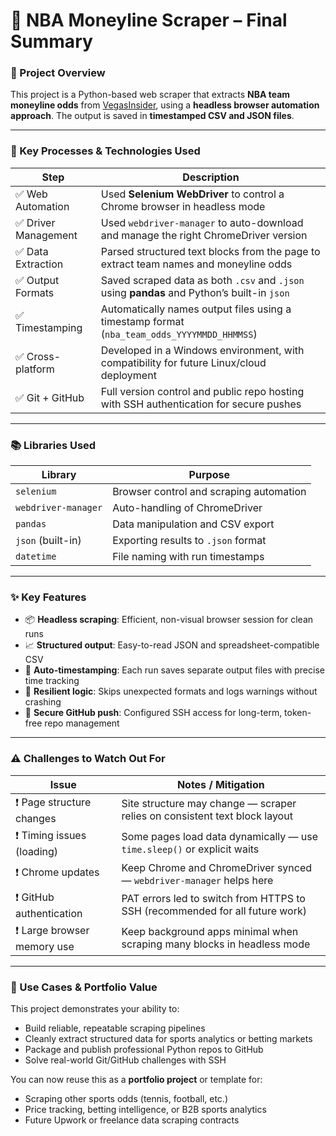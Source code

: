 
# 🏁 NBA Moneyline Scraper – Final Summary

### 📌 Project Overview

This project is a Python-based web scraper that extracts **NBA team moneyline odds** from [VegasInsider](https://www.vegasinsider.com/nba/odds/money-line/), using a **headless browser automation approach**. The output is saved in **timestamped CSV and JSON files**.

---

### 🔧 Key Processes & Technologies Used

| Step | Description |
|------|-------------|
| ✅ Web Automation | Used **Selenium WebDriver** to control a Chrome browser in headless mode |
| ✅ Driver Management | Used `webdriver-manager` to auto-download and manage the right ChromeDriver version |
| ✅ Data Extraction | Parsed structured text blocks from the page to extract team names and moneyline odds |
| ✅ Output Formats | Saved scraped data as both `.csv` and `.json` using **pandas** and Python’s built-in `json` |
| ✅ Timestamping | Automatically names output files using a timestamp format (`nba_team_odds_YYYYMMDD_HHMMSS`) |
| ✅ Cross-platform | Developed in a Windows environment, with compatibility for future Linux/cloud deployment |
| ✅ Git + GitHub | Full version control and public repo hosting with SSH authentication for secure pushes |

---

### 📚 Libraries Used

| Library             | Purpose                                    |
|---------------------|--------------------------------------------|
| `selenium`          | Browser control and scraping automation    |
| `webdriver-manager` | Auto-handling of ChromeDriver              |
| `pandas`            | Data manipulation and CSV export           |
| `json` (built-in)   | Exporting results to `.json` format        |
| `datetime`          | File naming with run timestamps            |

---

### ✨ Key Features

- 📦 **Headless scraping**: Efficient, non-visual browser session for clean runs
- 📈 **Structured output**: Easy-to-read JSON and spreadsheet-compatible CSV
- 📅 **Auto-timestamping**: Each run saves separate output files with precise time tracking
- 🔄 **Resilient logic**: Skips unexpected formats and logs warnings without crashing
- 🔐 **Secure GitHub push**: Configured SSH access for long-term, token-free repo management

---

### ⚠️ Challenges to Watch Out For

| Issue                         | Notes / Mitigation |
|------------------------------|---------------------|
| ❗ Page structure changes     | Site structure may change — scraper relies on consistent text block layout |
| ❗ Timing issues (loading)    | Some pages load data dynamically — use `time.sleep()` or explicit waits |
| ❗ Chrome updates             | Keep Chrome and ChromeDriver synced — `webdriver-manager` helps here |
| ❗ GitHub authentication      | PAT errors led to switch from HTTPS to SSH (recommended for all future work) |
| ❗ Large browser memory use   | Keep background apps minimal when scraping many blocks in headless mode |

---

### 💼 Use Cases & Portfolio Value

This project demonstrates your ability to:
- Build reliable, repeatable scraping pipelines
- Cleanly extract structured data for sports analytics or betting markets
- Package and publish professional Python repos to GitHub
- Solve real-world Git/GitHub challenges with SSH

You can now reuse this as a **portfolio project** or template for:
- Scraping other sports odds (tennis, football, etc.)
- Price tracking, betting intelligence, or B2B sports analytics
- Future Upwork or freelance data scraping contracts
